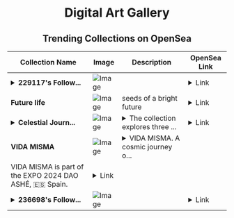 <div align="center">

# Digital Art Gallery

## Trending Collections on OpenSea

| Collection Name                       | Image                                                                                     | Description                       | OpenSea Link                                                                                          |
|---------------------------------------|-------------------------------------------------------------------------------------------|-----------------------------------|--------------------------------------------------------------------------------------------------------|
| **<details><summary>229117's Follow...</summary>229117's Follower</details>** | ![Image](https://i.seadn.io/s/raw/files/19f9f090920392cc3650cbdf4361755b.png?w=500&auto=format?w=200&auto=format) |  | <details><summary>Link</summary>[229117's Follower](https://opensea.io/collection/229117-s-follower)</details> |
| **Future life** | ![Image](https://i.seadn.io/s/raw/files/d10eaf32ece26e8c3c87c25a98849796.jpg?w=500&auto=format?w=200&auto=format) | seeds of a bright future | <details><summary>Link</summary>[Future life](https://opensea.io/collection/future-life-7)</details> |
| **<details><summary>Celestial Journ...</summary>Celestial Journeys</details>** | ![Image](https://i.seadn.io/s/raw/files/3a6feb094e3f13eb2fe6e6136d8b7828.png?w=500&auto=format?w=200&auto=format) | <details><summary>The collection explores three ...</summary>The collection explores three distinct phases of an otherworldly voyage across the cosmos, where each NFT represents a pivotal moment in the traveler's journey. The collection uses space travel as a metaphor for personal growth, transformation, and discovery. Each scene conveys emotions tied to adventure, challenge, and transcendence.</details> | <details><summary>Link</summary>[Celestial Journeys](https://opensea.io/collection/celestial-journeys-7)</details> |
| **VIDA MISMA** | ![Image](https://i.seadn.io/s/raw/files/710d5ab5d7537e70122b62010261a6e6.png?w=500&auto=format?w=200&auto=format) | <details><summary>VIDA MISMA. A cosmic journey o...</summary>VIDA MISMA. A cosmic journey of personal growth and transformation. This artwork, unveiled on September 12th, celebrates a new year of life, much like the Big Bang, filled with challenges and triumphs. With each experience, we expand, strengthening ourselves against all odds. Believe in your infinite potential, embrace change, and watch yourself soar. 
VIDA MISMA is part of the EXPO 2024 DAO ASHÉ, 🇪🇸 Spain. </details> | <details><summary>Link</summary>[VIDA MISMA](https://opensea.io/collection/vida-misma)</details> |
| **<details><summary>236698's Follow...</summary>236698's Follower</details>** | ![Image](https://i.seadn.io/s/raw/files/19f9f090920392cc3650cbdf4361755b.png?w=500&auto=format?w=200&auto=format) |  | <details><summary>Link</summary>[236698's Follower](https://opensea.io/collection/236698-s-follower)</details> |

</div>